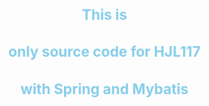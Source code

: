 <h1>This is  </h1>
<h1> only source code for HJL117</h1>
<h1>with Spring and Mybatis</h1>
<style>
h1 {
    color: SkyBlue;
    text-align: center;
}
</style>